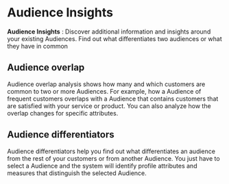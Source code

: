 # Audience Insights

**Audience Insights** : Discover additional information and insights around your existing Audiences. Find out what differentiates two audiences or what they have in common

## Audience overlap

Audience overlap analysis shows how many and which customers are common to two or more Audiences. For example, how a Audience of frequent customers overlaps with a Audience that contains customers that are satisfied with your service or product. You can also analyze how the overlap changes for specific attributes.

## Audience differentiators

Audience differentiators help you find out what differentiates an audience from the rest of your customers or from another Audience. You just have to select a Audience and the system will identify profile attributes and measures that distinguish the selected Audience.